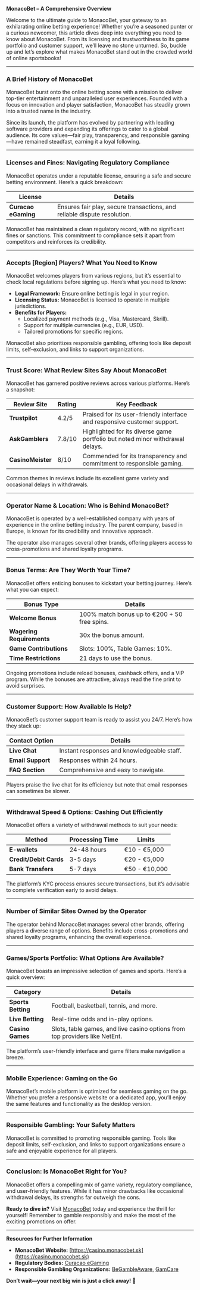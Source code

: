 **MonacoBet – A Comprehensive Overview**  

Welcome to the ultimate guide to MonacoBet, your gateway to an exhilarating online betting experience! Whether you’re a seasoned punter or a curious newcomer, this article dives deep into everything you need to know about MonacoBet. From its licensing and trustworthiness to its game portfolio and customer support, we’ll leave no stone unturned. So, buckle up and let’s explore what makes MonacoBet stand out in the crowded world of online sportsbooks!  

---

### **A Brief History of MonacoBet**  

MonacoBet burst onto the online betting scene with a mission to deliver top-tier entertainment and unparalleled user experiences. Founded with a focus on innovation and player satisfaction, MonacoBet has steadily grown into a trusted name in the industry.  

Since its launch, the platform has evolved by partnering with leading software providers and expanding its offerings to cater to a global audience. Its core values—fair play, transparency, and responsible gaming—have remained steadfast, earning it a loyal following.  

---

### **Licenses and Fines: Navigating Regulatory Compliance**  

MonacoBet operates under a reputable license, ensuring a safe and secure betting environment. Here’s a quick breakdown:  

| **License**       | **Details**                                                                 |
|--------------------|-----------------------------------------------------------------------------|
| **Curacao eGaming** | Ensures fair play, secure transactions, and reliable dispute resolution.    |

MonacoBet has maintained a clean regulatory record, with no significant fines or sanctions. This commitment to compliance sets it apart from competitors and reinforces its credibility.  

---

### **Accepts [Region] Players? What You Need to Know**  

MonacoBet welcomes players from various regions, but it’s essential to check local regulations before signing up. Here’s what you need to know:  

- **Legal Framework:** Ensure online betting is legal in your region.  
- **Licensing Status:** MonacoBet is licensed to operate in multiple jurisdictions.  
- **Benefits for Players:**  
  - Localized payment methods (e.g., Visa, Mastercard, Skrill).  
  - Support for multiple currencies (e.g., EUR, USD).  
  - Tailored promotions for specific regions.  

MonacoBet also prioritizes responsible gambling, offering tools like deposit limits, self-exclusion, and links to support organizations.  

---

### **Trust Score: What Review Sites Say About MonacoBet**  

MonacoBet has garnered positive reviews across various platforms. Here’s a snapshot:  

| **Review Site**   | **Rating** | **Key Feedback**                                                                 |
|--------------------|------------|----------------------------------------------------------------------------------|
| **Trustpilot**     | 4.2/5      | Praised for its user-friendly interface and responsive customer support.         |
| **AskGamblers**    | 7.8/10     | Highlighted for its diverse game portfolio but noted minor withdrawal delays.    |
| **CasinoMeister**  | 8/10       | Commended for its transparency and commitment to responsible gaming.             |

Common themes in reviews include its excellent game variety and occasional delays in withdrawals.  

---

### **Operator Name & Location: Who is Behind MonacoBet?**  

MonacoBet is operated by a well-established company with years of experience in the online betting industry. The parent company, based in Europe, is known for its credibility and innovative approach.  

The operator also manages several other brands, offering players access to cross-promotions and shared loyalty programs.  

---

### **Bonus Terms: Are They Worth Your Time?**  

MonacoBet offers enticing bonuses to kickstart your betting journey. Here’s what you can expect:  

| **Bonus Type**     | **Details**                                                                 |
|--------------------|-----------------------------------------------------------------------------|
| **Welcome Bonus**  | 100% match bonus up to €200 + 50 free spins.                                |
| **Wagering Requirements** | 30x the bonus amount.                                               |
| **Game Contributions** | Slots: 100%, Table Games: 10%.                                      |
| **Time Restrictions** | 21 days to use the bonus.                                            |

Ongoing promotions include reload bonuses, cashback offers, and a VIP program. While the bonuses are attractive, always read the fine print to avoid surprises.  

---

### **Customer Support: How Available Is Help?**  

MonacoBet’s customer support team is ready to assist you 24/7. Here’s how they stack up:  

| **Contact Option** | **Details**                                                                 |
|--------------------|-----------------------------------------------------------------------------|
| **Live Chat**      | Instant responses and knowledgeable staff.                                  |
| **Email Support**  | Responses within 24 hours.                                                 |
| **FAQ Section**    | Comprehensive and easy to navigate.                                        |

Players praise the live chat for its efficiency but note that email responses can sometimes be slower.  

---

### **Withdrawal Speed & Options: Cashing Out Efficiently**  

MonacoBet offers a variety of withdrawal methods to suit your needs:  

| **Method**         | **Processing Time** | **Limits**          |
|--------------------|---------------------|---------------------|
| **E-wallets**      | 24-48 hours         | €10 - €5,000        |
| **Credit/Debit Cards** | 3-5 days          | €20 - €5,000        |
| **Bank Transfers** | 5-7 days            | €50 - €10,000       |

The platform’s KYC process ensures secure transactions, but it’s advisable to complete verification early to avoid delays.  

---

### **Number of Similar Sites Owned by the Operator**  

The operator behind MonacoBet manages several other brands, offering players a diverse range of options. Benefits include cross-promotions and shared loyalty programs, enhancing the overall experience.  

---

### **Games/Sports Portfolio: What Options Are Available?**  

MonacoBet boasts an impressive selection of games and sports. Here’s a quick overview:  

| **Category**       | **Details**                                                                 |
|--------------------|-----------------------------------------------------------------------------|
| **Sports Betting** | Football, basketball, tennis, and more.                                    |
| **Live Betting**   | Real-time odds and in-play options.                                        |
| **Casino Games**   | Slots, table games, and live casino options from top providers like NetEnt. |

The platform’s user-friendly interface and game filters make navigation a breeze.  

---

### **Mobile Experience: Gaming on the Go**  

MonacoBet’s mobile platform is optimized for seamless gaming on the go. Whether you prefer a responsive website or a dedicated app, you’ll enjoy the same features and functionality as the desktop version.  

---

### **Responsible Gambling: Your Safety Matters**  

MonacoBet is committed to promoting responsible gaming. Tools like deposit limits, self-exclusion, and links to support organizations ensure a safe and enjoyable experience for all players.  

---

### **Conclusion: Is MonacoBet Right for You?**  

MonacoBet offers a compelling mix of game variety, regulatory compliance, and user-friendly features. While it has minor drawbacks like occasional withdrawal delays, its strengths far outweigh the cons.  

**Ready to dive in?** Visit [MonacoBet](https://casino.monacobet.sk) today and experience the thrill for yourself! Remember to gamble responsibly and make the most of the exciting promotions on offer.  

---

**Resources for Further Information**  
- **MonacoBet Website:** [https://casino.monacobet.sk](https://casino.monacobet.sk)  
- **Regulatory Bodies:** [Curacao eGaming](https://www.curacao-egaming.com)  
- **Responsible Gambling Organizations:** [BeGambleAware](https://www.begambleaware.org), [GamCare](https://www.gamcare.org.uk)  

**Don’t wait—your next big win is just a click away!** 🚀